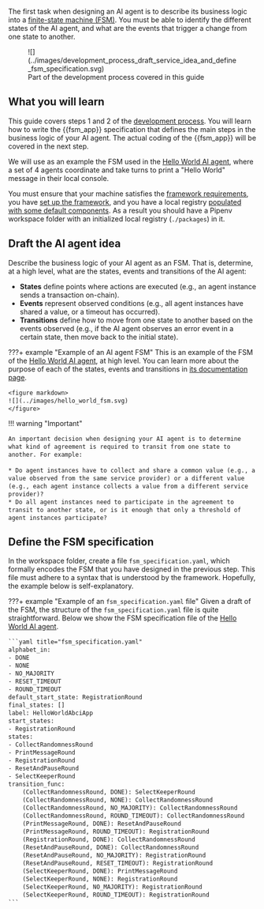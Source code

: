 The first task when designing an AI agent is to describe its business logic into a [finite-state machine (FSM)](../key_concepts/fsm.md). You must be able to identify the different states of the AI agent, and what are the events that trigger a change from one state to another.

<figure markdown>
![](../images/development_process_draft_service_idea_and_define_fsm_specification.svg)
<figcaption>Part of the development process covered in this guide</figcaption>
</figure>

## What you will learn

This guide covers steps 1 and 2 of the [development process](./overview_of_the_development_process.md). You will learn how to write the {{fsm_app}} specification that defines the main steps in the business logic of your AI agent. The actual coding of the {{fsm_app}} will be covered in the next step.

We will use as an example the FSM used in the [Hello World AI agent](https://stack.olas.network/demos/hello-world/), where a set of 4 agents coordinate and take turns to print a "Hello World" message in their local console.

You must ensure that your machine satisfies the [framework requirements](./set_up.md#requirements), you have [set up the framework](./set_up.md#set-up-the-framework), and you have a local registry [populated with some default components](./overview_of_the_development_process.md#populate-the-local-registry-for-the-guides). As a result you should have a Pipenv workspace folder with an initialized local registry (`./packages`) in it.

## Draft the AI agent idea

Describe the business logic of your AI agent as an FSM. That is, determine, at a high level, what are the states, events and transitions of the AI agent:

* **States** define points where actions are executed (e.g., an agent instance sends a transaction on-chain).
* **Events** represent observed conditions (e.g., all agent instances have shared a value, or a timeout has occurred).
* **Transitions** define how to move from one state to another based on the events observed (e.g., if the AI agent observes an error event in a certain state, then move back to the initial state).

???+ example "Example of an AI agent FSM"
    This is an example of the FSM of the [Hello World AI agent](https://stack.olas.network/demos/hello-world/), at high level. You can learn more about the purpose of each of the states, events and transitions in [its documentation page](https://stack.olas.network/demos/hello-world/).

    <figure markdown>
    ![](../images/hello_world_fsm.svg)
    </figure>

!!! warning "Important"

    An important decision when designing your AI agent is to determine what kind of agreement is required to transit from one state to another. For example:

    * Do agent instances have to collect and share a common value (e.g., a value observed from the same service provider) or a different value (e.g., each agent instance collects a value from a different service provider)?
    * Do all agent instances need to participate in the agreement to transit to another state, or is it enough that only a threshold of agent instances participate?

## Define the FSM specification

In the workspace folder, create a file `fsm_specification.yaml`, which formally encodes the FSM that you have designed in the previous step. This file must adhere to a syntax that is understood by the framework. Hopefully, the example below is self-explanatory.

???+ example "Example of an `fsm_specification.yaml` file"
    Given a draft of the FSM, the structure of the `fsm_specification.yaml` file is quite straightforward. Below we show the FSM specification file of the [Hello World AI agent](https://stack.olas.network/demos/hello-world/).

    ```yaml title="fsm_specification.yaml"
    alphabet_in:
    - DONE
    - NONE
    - NO_MAJORITY
    - RESET_TIMEOUT
    - ROUND_TIMEOUT
    default_start_state: RegistrationRound
    final_states: []
    label: HelloWorldAbciApp
    start_states:
    - RegistrationRound
    states:
    - CollectRandomnessRound
    - PrintMessageRound
    - RegistrationRound
    - ResetAndPauseRound
    - SelectKeeperRound
    transition_func:
        (CollectRandomnessRound, DONE): SelectKeeperRound
        (CollectRandomnessRound, NONE): CollectRandomnessRound
        (CollectRandomnessRound, NO_MAJORITY): CollectRandomnessRound
        (CollectRandomnessRound, ROUND_TIMEOUT): CollectRandomnessRound
        (PrintMessageRound, DONE): ResetAndPauseRound
        (PrintMessageRound, ROUND_TIMEOUT): RegistrationRound
        (RegistrationRound, DONE): CollectRandomnessRound
        (ResetAndPauseRound, DONE): CollectRandomnessRound
        (ResetAndPauseRound, NO_MAJORITY): RegistrationRound
        (ResetAndPauseRound, RESET_TIMEOUT): RegistrationRound
        (SelectKeeperRound, DONE): PrintMessageRound
        (SelectKeeperRound, NONE): RegistrationRound
        (SelectKeeperRound, NO_MAJORITY): RegistrationRound
        (SelectKeeperRound, ROUND_TIMEOUT): RegistrationRound
    ```
